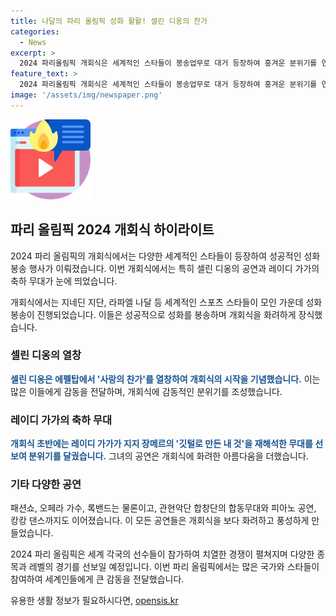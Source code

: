 ```yaml
---
title: 나달의 파리 올림픽 성화 활활! 셀린 디옹의 찬가
categories:
  - News
excerpt: >
  2024 파리올림픽 개회식은 세계적인 스타들이 봉송업무로 대거 등장하여 흥겨운 분위기를 연출했습니다. 셀린 디옹의 감미로운 노래와 레이디 가가의 퍼포먼스가 관객을 사로잡았으며, 성화봉송 주자로는 프랑스 축구 레전드 지네딘 지단과 테니스 스타 라파엘 나달 등이 눈에 띄었습니다. 또한, 다양한 볼거리와 32개 종목, 329개 금메달 올림픽은 11일까지 전 세계를 열광시킬 예정입니다. (단어 수: 76)
feature_text: >
  2024 파리올림픽 개회식은 세계적인 스타들이 봉송업무로 대거 등장하여 흥겨운 분위기를 연출했습니다. 셀린 디옹의 감미로운 노래와 레이디 가가의 퍼포먼스가 관객을 사로잡았으며, 성화봉송 주자로는 프랑스 축구 레전드 지네딘 지단과 테니스 스타 라파엘 나달 등이 눈에 띄었습니다. 또한, 다양한 볼거리와 32개 종목, 329개 금메달 올림픽은 11일까지 전 세계를 열광시킬 예정입니다. (단어 수: 76)
image: '/assets/img/newspaper.png'
---
```


<p><img src="/assets/img/news.png" alt="rentncar 속보" /></p>

<h2 data-ke-size="size26">파리 올림픽 2024 개회식 하이라이트</h2>

<p>2024 파리 올림픽의 개회식에서는 다양한 세계적인 스타들이 등장하여 성공적인 성화 봉송 행사가 이뤄졌습니다. 이번 개회식에서는 특히 셀린 디옹의 공연과 레이디 가가의 축하 무대가 눈에 띄었습니다.</p>

<p data-ke-size="size16">개회식에서는 지네딘 지단, 라파엘 나달 등 세계적인 스포츠 스타들이 모인 가운데 성화 봉송이 진행되었습니다. 이들은 성공적으로 성화를 봉송하며 개회식을 화려하게 장식했습니다.</p>

<h3>셀린 디옹의 열창</h3>

<p><b><span style="color: #1a5490;">셀린 디옹은 에펠탑에서 '사랑의 찬가'를 열창하여 개회식의 시작을 기념했습니다.</b></span> 이는 많은 이들에게 감동을 전달하며, 개회식에 감동적인 분위기를 조성했습니다.</p>

<h3>레이디 가가의 축하 무대</h3>

<p><b><span style="color: #1a5490;">개회식 초반에는 레이디 가가가 지지 장메르의 '깃털로 만든 내 것'을 재해석한 무대를 선보여 분위기를 달궜습니다.</b></span> 그녀의 공연은 개회식에 화려한 아름다움을 더했습니다.</p>

<h3>기타 다양한 공연</h3>

<p>패션쇼, 오페라 가수, 록밴드는 물론이고, 관현악단 합창단의 합동무대와 피아노 공연, 캉캉 댄스까지도 이어졌습니다. 이 모든 공연들은 개회식을 보다 화려하고 풍성하게 만들었습니다.</p>

<p>2024 파리 올림픽은 세계 각국의 선수들이 참가하여 치열한 경쟁이 펼쳐지며 다양한 종목과 레벨의 경기를 선보일 예정입니다. 이번 파리 올림픽에서는 많은 국가와 스타들이 참여하여 세계인들에게 큰 감동을 전달했습니다.</p>
유용한 생활 정보가 필요하시다면, <a href="https://opensis.kr" rel="dofollow">opensis.kr</a>


